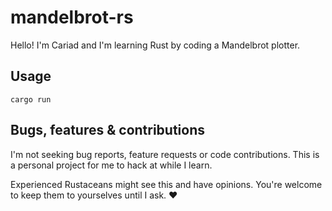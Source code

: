 # mandelbrot-rs

Hello! I'm Cariad and I'm learning Rust by coding a Mandelbrot plotter.

## Usage

```console
cargo run
```

## Bugs, features & contributions

I'm not seeking bug reports, feature requests or code contributions. This is a personal project for me to hack at while I learn.

Experienced Rustaceans might see this and have opinions. You're welcome to keep them to yourselves until I ask. ❤️
